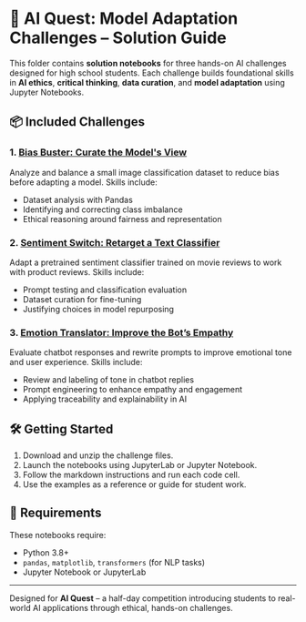 
# 🧠 AI Quest: Model Adaptation Challenges – Solution Guide

This folder contains **solution notebooks** for three hands-on AI challenges designed for high school students. Each challenge builds foundational skills in **AI ethics**, **critical thinking**, **data curation**, and **model adaptation** using Jupyter Notebooks.

## 📦 Included Challenges

### 1. [Bias Buster: Curate the Model's View](Bias_Buster_Challenge_Solution.ipynb)
Analyze and balance a small image classification dataset to reduce bias before adapting a model. Skills include:
- Dataset analysis with Pandas
- Identifying and correcting class imbalance
- Ethical reasoning around fairness and representation

### 2. [Sentiment Switch: Retarget a Text Classifier](Sentiment_Switch_Challenge_Solution.ipynb)
Adapt a pretrained sentiment classifier trained on movie reviews to work with product reviews. Skills include:
- Prompt testing and classification evaluation
- Dataset curation for fine-tuning
- Justifying choices in model repurposing

### 3. [Emotion Translator: Improve the Bot’s Empathy](Emotion_Translator_Challenge_Solution.ipynb)
Evaluate chatbot responses and rewrite prompts to improve emotional tone and user experience. Skills include:
- Review and labeling of tone in chatbot replies
- Prompt engineering to enhance empathy and engagement
- Applying traceability and explainability in AI

## 🛠 Getting Started

1. Download and unzip the challenge files.
2. Launch the notebooks using JupyterLab or Jupyter Notebook.
3. Follow the markdown instructions and run each code cell.
4. Use the examples as a reference or guide for student work.

## 🧰 Requirements

These notebooks require:
- Python 3.8+
- `pandas`, `matplotlib`, `transformers` (for NLP tasks)
- Jupyter Notebook or JupyterLab

---

Designed for **AI Quest** – a half-day competition introducing students to real-world AI applications through ethical, hands-on challenges.
